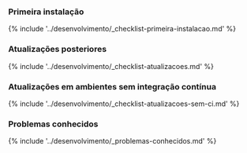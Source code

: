 ### Primeira instalação

{% include '../desenvolvimento/_checklist-primeira-instalacao.md' %}

### Atualizações posteriores

{% include '../desenvolvimento/_checklist-atualizacoes.md' %}

### Atualizações em ambientes sem integração contínua

{% include '../desenvolvimento/_checklist-atualizacoes-sem-ci.md' %}

### Problemas conhecidos

{% include '../desenvolvimento/_problemas-conhecidos.md' %}
